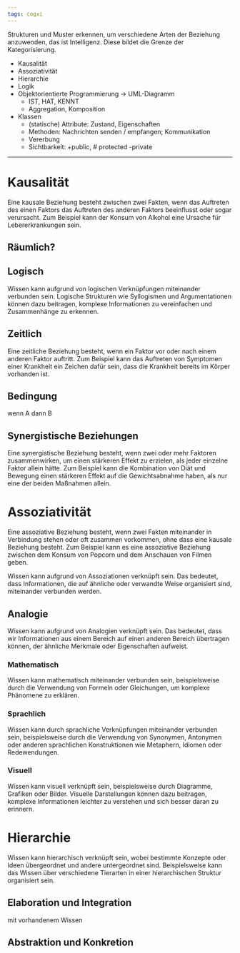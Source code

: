 ```yaml
---
tags: cogxi
---
```

Strukturen und Muster erkennen, um verschiedene Arten der Beziehung anzuwenden, das ist Intelligenz. Diese bildet die Grenze der Kategorisierung.

- Kausalität
- Assoziativität
- Hierarchie
- Logik
- Objektorientierte Programmierung -> UML-Diagramm
	- IST, HAT, KENNT
	- Aggregation, Komposition
- Klassen
	- (statische) Attribute: Zustand, Eigenschaften
	- Methoden: Nachrichten senden / empfangen; Kommunikation
	- Vererbung
	- Sichtbarkeit: +public, # protected -private 
---
# Kausalität
Eine kausale Beziehung besteht zwischen zwei Fakten, wenn das Auftreten des einen Faktors das Auftreten des anderen Faktors beeinflusst oder sogar verursacht. Zum Beispiel kann der Konsum von Alkohol eine Ursache für Lebererkrankungen sein.

## Räumlich?

## Logisch
Wissen kann aufgrund von logischen Verknüpfungen miteinander verbunden sein. Logische Strukturen wie Syllogismen und Argumentationen können dazu beitragen, komplexe Informationen zu vereinfachen und Zusammenhänge zu erkennen.

## Zeitlich
Eine zeitliche Beziehung besteht, wenn ein Faktor vor oder nach einem anderen Faktor auftritt. Zum Beispiel kann das Auftreten von Symptomen einer Krankheit ein Zeichen dafür sein, dass die Krankheit bereits im Körper vorhanden ist.

## Bedingung
wenn A dann B

## Synergistische Beziehungen
Eine synergistische Beziehung besteht, wenn zwei oder mehr Faktoren zusammenwirken, um einen stärkeren Effekt zu erzielen, als jeder einzelne Faktor allein hätte. Zum Beispiel kann die Kombination von Diät und Bewegung einen stärkeren Effekt auf die Gewichtsabnahme haben, als nur eine der beiden Maßnahmen allein.

# Assoziativität
Eine assoziative Beziehung besteht, wenn zwei Fakten miteinander in Verbindung stehen oder oft zusammen vorkommen, ohne dass eine kausale Beziehung besteht. Zum Beispiel kann es eine assoziative Beziehung zwischen dem Konsum von Popcorn und dem Anschauen von Filmen geben.

Wissen kann aufgrund von Assoziationen verknüpft sein. Das bedeutet, dass Informationen, die auf ähnliche oder verwandte Weise organisiert sind, miteinander verbunden werden.

## Analogie
Wissen kann aufgrund von Analogien verknüpft sein. Das bedeutet, dass wir Informationen aus einem Bereich auf einen anderen Bereich übertragen können, der ähnliche Merkmale oder Eigenschaften aufweist.

### Mathematisch
Wissen kann mathematisch miteinander verbunden sein, beispielsweise durch die Verwendung von Formeln oder Gleichungen, um komplexe Phänomene zu erklären.

### Sprachlich
Wissen kann durch sprachliche Verknüpfungen miteinander verbunden sein, beispielsweise durch die Verwendung von Synonymen, Antonymen oder anderen sprachlichen Konstruktionen wie Metaphern, Idiomen oder Redewendungen.

### Visuell
Wissen kann visuell verknüpft sein, beispielsweise durch Diagramme, Grafiken oder Bilder. Visuelle Darstellungen können dazu beitragen, komplexe Informationen leichter zu verstehen und sich besser daran zu erinnern.

# Hierarchie
Wissen kann hierarchisch verknüpft sein, wobei bestimmte Konzepte oder Ideen übergeordnet und andere untergeordnet sind. Beispielsweise kann das Wissen über verschiedene Tierarten in einer hierarchischen Struktur organisiert sein.

## Elaboration und Integration
mit vorhandenem Wissen

## Abstraktion und Konkretion